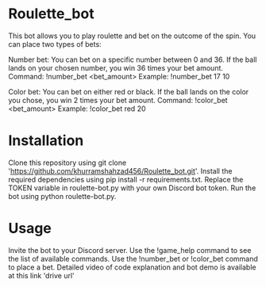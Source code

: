 # Roulette_bot
This bot allows you to play roulette and bet on the outcome of the spin. You can place two types of bets:

Number bet: You can bet on a specific number between 0 and 36. If the ball lands on your chosen number, you win 36 times your bet amount.
Command: !number_bet <number> <bet_amount>
Example: !number_bet 17 10

Color bet: You can bet on either red or black. If the ball lands on the color you chose, you win 2 times your bet amount.
Command: !color_bet <color> <bet_amount>
Example: !color_bet red 20

# Installation
Clone this repository using git clone 'https://github.com/khurramshahzad456/Roulette_bot.git'.
Install the required dependencies using pip install -r requirements.txt.
Replace the TOKEN variable in roulette-bot.py with your own Discord bot token.
Run the bot using python roulette-bot.py.

# Usage
Invite the bot to your Discord server.
Use the !game_help command to see the list of available commands.
Use the !number_bet or !color_bet command to place a bet.
Detailed video of code explanation and bot demo is available at this link 'drive url'
